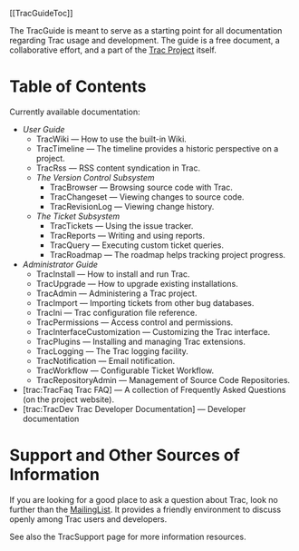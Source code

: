 [[TracGuideToc]]

The TracGuide is meant to serve as a starting point for all documentation regarding Trac usage and development. The guide is a free document, a collaborative effort, and a part of the [Trac Project](http://trac.edgewall.org) itself.

# Table of Contents

Currently available documentation:
* *User Guide*
   * TracWiki — How to use the built-in Wiki.
   * TracTimeline — The timeline provides a historic perspective on a project.
   * TracRss — RSS content syndication in Trac.
   * _The Version Control Subsystem_
     * TracBrowser — Browsing source code with Trac.
     * TracChangeset — Viewing changes to source code.
     * TracRevisionLog — Viewing change history.
   * _The Ticket Subsystem_
     * TracTickets — Using the issue tracker.
     * TracReports — Writing and using reports.
     * TracQuery — Executing custom ticket queries.
     * TracRoadmap — The roadmap helps tracking project progress.
* *Administrator Guide*
   * TracInstall — How to install and run Trac.
   * TracUpgrade — How to upgrade existing installations.
   * TracAdmin — Administering a Trac project.
   * TracImport — Importing tickets from other bug databases.
   * TracIni — Trac configuration file reference. 
   * TracPermissions — Access control and permissions.
   * TracInterfaceCustomization — Customizing the Trac interface.
   * TracPlugins — Installing and managing Trac extensions.
   * TracLogging — The Trac logging facility.
   * TracNotification — Email notification.
   * TracWorkflow — Configurable Ticket Workflow.
   * TracRepositoryAdmin — Management of Source Code Repositories.
* [trac:TracFaq Trac FAQ] — A collection of Frequently Asked Questions (on the project website).
* [trac:TracDev Trac Developer Documentation] — Developer documentation

# Support and Other Sources of Information
If you are looking for a good place to ask a question about Trac, look no further than the [MailingList](http://trac.edgewall.org/wiki/MailingList). It provides a friendly environment to discuss openly among Trac users and developers.

See also the TracSupport page for more information resources.

